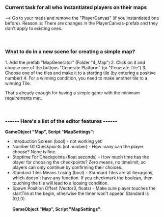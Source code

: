 <h3>Current task for all who instantiated players on their maps</h3>
--> Go to your maps and remove the "PlayerCanvas" (if you instantiated one before). Reason is: There are changes in the PlayerCanvas-prefab and they don't apply to existing ones.
<br />
<br />
<br />

<h3>What to do in a new scene for creating a simple map?</h3>
1. Add the prefab "MapGenerator" (Folder "4_Map")
2. Click on it and choose one of the buttons "Generate Platform" (or "Generate Tile")
3. Choose one of the tiles and make it to a starting tile (by entering a positive number)
4. For a winning condition, you need to make another tile to a winning Tile. 

That's already enough for having a simple game with the minimum requirements met.
<br />
<br />
<br />

<h3>------ Here's a list of the editor features ------</h3>

<b>GameObject "Map", Script "MapSettings":</b>
* Introduction Screen (bool) - not working yet!
* Number Of Checkpoints (int number) - How many can the player choose? None is fine.
* Stoptime For Checkpoints (float seconds) - How much time has the player for choosing the checkpoints? Zero means, no timelimit, so players can only continue by confirming their choices.
* Standard Tiles Means Losing (bool) - Standard Tiles are all hexagons, which doesn't have any function. If you checkmark the boolean, then touching the tile will lead to a loosing condition.
* Spawn Position Offset (Vector3, floats) - Make sure player touches the startTile at the begin, otherwise the timer won't appear. Standard is (0,1,0).
<br /><br />
<b>GameObject "Map", Script "MapSettings":</b>
